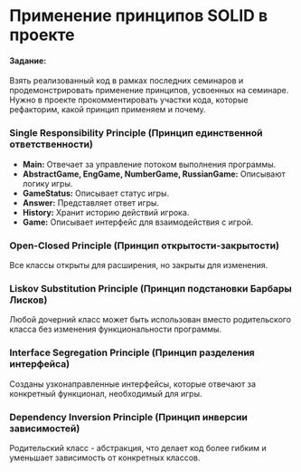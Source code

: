 # Применение принципов SOLID в проекте

####  Задание:
Взять реализованный код в рамках последних семинаров и продемонстрировать применение принципов,
усвоенных на семинаре.
Нужно в проекте прокомментировать участки кода, которые
рефакторим, какой принцип применяем и почему.

### Single Responsibility Principle (Принцип единственной ответственности)
- **Main:** Отвечает за управление потоком выполнения программы.
- **AbstractGame, EngGame, NumberGame, RussianGame:** Описывают логику игры.
- **GameStatus:** Описывает статус игры.
- **Answer:** Представляет ответ игры.
- **History:** Хранит историю действий игрока.
- **Game:** Описывает интерфейс для взаимодействия с игрой.

### Open-Closed Principle (Принцип открытости-закрытости)
Все классы открыты для расширения, но закрыты для изменения.

### Liskov Substitution Principle (Принцип подстановки Барбары Лисков)
Любой дочерний класс может быть использован вместо родительского класса без изменения функциональности программы.

### Interface Segregation Principle (Принцип разделения интерфейса)
Созданы узконаправленные интерфейсы, которые отвечают за конкретный функционал, необходимый для игры.

### Dependency Inversion Principle (Принцип инверсии зависимостей)
Родительский класс - абстракция, что делает код более гибким и уменьшает зависимость от конкретных классов.